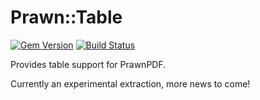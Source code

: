# Prawn::Table

[![Gem
Version](https://badge.fury.io/rb/prawn-table.png)](http://badge.fury.io/rb/prawn-table)
[![Build
Status](https://secure.travis-ci.org/prawnpdf/prawn-table.png)](http://travis-ci.org/prawnpdf/prawn-table)

Provides table support for PrawnPDF.

Currently an experimental extraction, more news to come!
